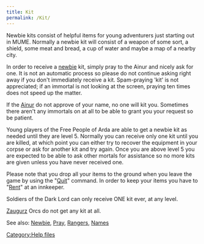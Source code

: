 ```yaml
---
title: Kit
permalink: /Kit/
---
```


Newbie kits consist of helpful items for young adventurers just starting
out in MUME. Normally a newbie kit will consist of a weapon of some
sort, a shield, some meat and bread, a cup of water and maybe a map of a
nearby city.

In order to receive a [newbie](newbie "wikilink") kit, simply pray to
the Ainur and nicely ask for one. It is not an automatic process so
please do not continue asking right away if you don't immediately
receive a kit. Spam-praying 'kit' is not appreciated; if an immortal is
not looking at the screen, praying ten times does not speed up the
matter.

If the [Ainur](Ainur "wikilink") do not approve of your name, no one
will kit you. Sometimes there aren't any immortals on at all to be able
to grant you your request so be patient.

Young players of the Free People of Arda are able to get a newbie kit as
needed until they are level 5. Normally you can receive only one kit
until you are killed, at which point you can either try to recover the
equipment in your corpse or ask for another kit and try again. Once you
are above level 5 you are expected to be able to ask other mortals for
assistance so no more kits are given unless you have never received one.

Please note that you drop all your items to the ground when you leave
the game by using the "[Quit](Quit "wikilink")" command. In order to
keep your items you have to "[Rent](Rent "wikilink")" at an innkeeper.

Soldiers of the Dark Lord can only receive ONE kit ever, at any level.

[Zaugurz](Zaugurz "wikilink") Orcs do not get any kit at all.

See also: [Newbie](Newbie "wikilink"), [Pray](Pray "wikilink"),
[Rangers](Rangers "wikilink"), [Names](Names "wikilink")

[Category:Help files](Category:Help_files "wikilink")